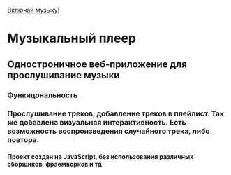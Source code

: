[Включай музыку!](https://kot172.github.io/music-player/)

<h1>Музыкальный плеер</h1>

<h2>Одностроничное веб-приложение для прослушивание музыки</h2>

<h3> Функицональность </h3>
<h3> Прослушивание треков, добавление треков в плейлист. Так же добавлена визуальная интерактивность. Есть возможность воспроизведения случайного трека, либо повтора.</h3>


<h4>Проект создан на JavaScript, без использования различных сборщиков, фраемворков и тд</h4>
